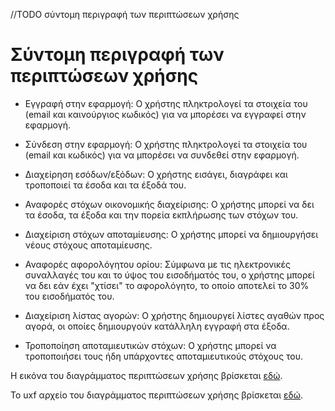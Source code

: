 //TODO σύντομη περιγραφή των περιπτώσεων χρήσης

<h1>Σύντομη περιγραφή των περιπτώσεων χρήσης</h1>

* Εγγραφή στην εφαρμογή: Ο χρήστης πληκτρολογεί τα στοιχεία του (email και καινούργιος κωδικός) για να μπορέσει να εγγραφεί στην εφαρμογή.

* Σύνδεση στην εφαρμογή: Ο χρήστης πληκτρολογεί τα στοιχεία του (email και κωδικός) για να μπορέσει να συνδεθεί στην εφαρμογή.

* Διαχείρηση εσόδων/εξόδων: Ο χρήστης εισάγει, διαγράφει και τροποποιεί τα έσοδα και τα έξοδά του.

* Αναφορές στόχων οικονομικής διαχείρισης: Ο χρήστης μπορεί να δει τα έσοδα, τα έξοδα και την πορεία εκπλήρωσης των στόχων του.

* Διαχείριση στόχων αποταμίευσης: Ο χρήστης μπορεί να δημιουργήσει νέους στόχους αποταμίευσης.

* Αναφορές αφορολόγητου ορίου: Σύμφωνα με τις ηλεκτρονικές συναλλαγές του και το ύψος του εισοδήματός του, ο χρήστης μπορεί να δει εάν έχει "χτίσει" το αφορολόγητο, το οποίο αποτελεί το 30% του εισοδήματός του.

* Διαχείριση λίστας αγορών:  Ο χρήστης δημιουργεί λίστες αγαθών προς αγορά, οι οποίες δημιουργούν κατάλληλη εγγραφή στα έξοδα.

* Τροποποίηση αποταμιευτικών στόχων: Ο χρήστης μπορεί να τροποποιήσει τους ήδη υπάρχοντες αποταμιευτικούς στόχους του.


Η εικόνα του διαγράμματος περιπτώσεων χρήσης βρίσκεται [εδώ](https://gitlab.com/softeng-2019-20/fin-assistant/-/blob/master/diagrams/use%20case.jpg).

Το uxf αρχείο του διαγράμματος περιπτώσεων χρήσης βρίσκεται [εδώ](https://gitlab.com/softeng-2019-20/fin-assistant/-/blob/master/diagrams/use%20case.uxf).

